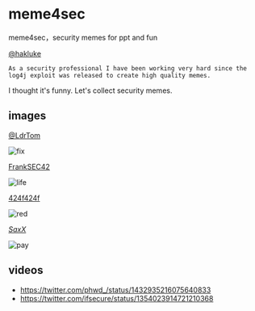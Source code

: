 # meme4sec
meme4sec，security memes for ppt and fun

[@hakluke](https://twitter.com/hakluke/status/1469805220829941765)
    
    As a security professional I have been working very hard since the log4j exploit was released to create high quality memes.
    
I thought it's funny. Let's collect security memes.


## images
[@LdrTom](https://twitter.com/LdrTom/status/1471097544252002304)

![fix](https://pbs.twimg.com/media/FGpjaXTWQAAFMDG?format=jpg&name=small)

[FrankSEC42](https://twitter.com/FrankSEC42/status/1340323028476018688)

![life](https://pbs.twimg.com/media/EpnIsHyWwAMcDP1?format=jpg&name=small)

[424f424f](https://twitter.com/424f424f/status/1336423906526318595)

![red](https://pbs.twimg.com/media/EovubeeXUAEMuen?format=png&name=small)

[_SaxX_](https://twitter.com/_SaxX_/status/1309485217539928064)

![pay](https://pbs.twimg.com/media/Eiw53XdXsAIofOu?format=jpg&name=small)


## videos

* https://twitter.com/phwd_/status/1432935216075640833
* https://twitter.com/ifsecure/status/1354023914721210368
